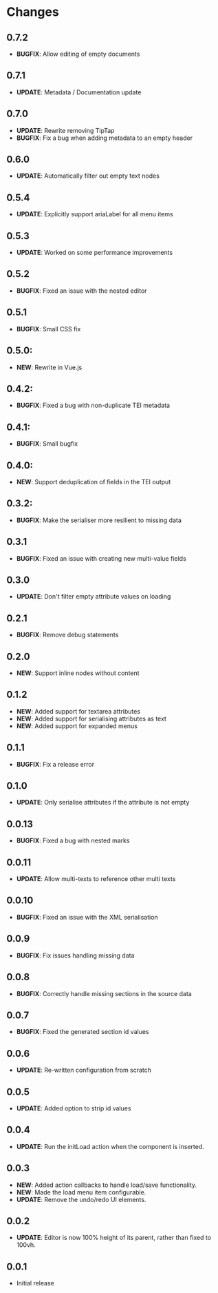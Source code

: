 # Changes

## 0.7.2

* **BUGFIX**: Allow editing of empty documents

## 0.7.1

* **UPDATE**: Metadata / Documentation update

## 0.7.0

* **UPDATE**: Rewrite removing TipTap
* **BUGFIX**: Fix a bug when adding metadata to an empty header

## 0.6.0

* **UPDATE**: Automatically filter out empty text nodes


## 0.5.4

* **UPDATE**: Explicitly support ariaLabel for all menu items

## 0.5.3

* **UPDATE**: Worked on some performance improvements

## 0.5.2

* **BUGFIX**: Fixed an issue with the nested editor

## 0.5.1

* **BUGFIX**: Small CSS fix

## 0.5.0:

* **NEW**: Rewrite in Vue.js

## 0.4.2:

* **BUGFIX**: Fixed a bug with non-duplicate TEI metadata

## 0.4.1:

* **BUGFIX**: Small bugfix

## 0.4.0:

* **NEW**: Support deduplication of fields in the TEI output

## 0.3.2:

* **BUGFIX**: Make the serialiser more resilient to missing data

## 0.3.1

* **BUGFIX**: Fixed an issue with creating new multi-value fields

## 0.3.0

* **UPDATE**: Don't filter empty attribute values on loading

## 0.2.1

* **BUGFIX**: Remove debug statements

## 0.2.0

* **NEW**: Support inline nodes without content

## 0.1.2

* **NEW**: Added support for textarea attributes
* **NEW**: Added support for serialising attributes as text
* **NEW**: Added support for expanded menus

## 0.1.1

* **BUGFIX**: Fix a release error

## 0.1.0

* **UPDATE**: Only serialise attributes if the attribute is not empty

## 0.0.13

* **BUGFIX**: Fixed a bug with nested marks

## 0.0.11

* **UPDATE**: Allow multi-texts to reference other multi texts

## 0.0.10

* **BUGFIX**: Fixed an issue with the XML serialisation

## 0.0.9

* **BUGFIX**: Fix issues handling missing data

## 0.0.8

* **BUGFIX**: Correctly handle missing sections in the source data

## 0.0.7

* **BUGFIX**: Fixed the generated section id values

## 0.0.6

* **UPDATE**: Re-written configuration from scratch

## 0.0.5

* **UPDATE**: Added option to strip id values

## 0.0.4

* **UPDATE**: Run the initLoad action when the component is inserted.

## 0.0.3

* **NEW**: Added action callbacks to handle load/save functionality.
* **NEW**: Made the load menu item configurable.
* **UPDATE**: Remove the undo/redo UI elements.

## 0.0.2

* **UPDATE**: Editor is now 100% height of its parent, rather than fixed to 100vh.

## 0.0.1

* Initial release

